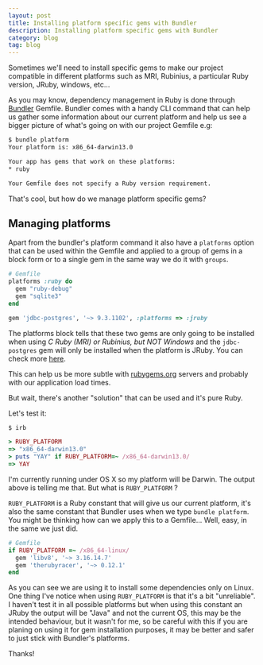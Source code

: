 ```yaml
---
layout: post
title: Installing platform specific gems with Bundler
description: Installing platform specific gems with Bundler
category: blog
tag: blog
---
```


Sometimes we'll need to install specific gems to make our project compatible in
different platforms such as MRI, Rubinius, a particular Ruby version, JRuby,
windows, etc...

As you may know, dependency management in Ruby is done through
[Bundler][bundler] Gemfile. Bundler comes with a handy CLI command that can
help us gather some information about our current platform and help us see a
bigger picture of what's going on with our project Gemfile e.g:

```bash
$ bundle platform
Your platform is: x86_64-darwin13.0

Your app has gems that work on these platforms:
* ruby

Your Gemfile does not specify a Ruby version requirement.
```

That's cool, but how do we manage platform specific gems?

## Managing platforms

Apart from the bundler's platform command it also have a `platforms` option
that can be used within the Gemfile and applied to a group of gems in a block
form or to a single gem in the same way we do it with `groups`.

```ruby
# Gemfile
platforms :ruby do
  gem "ruby-debug"
  gem "sqlite3"
end

gem 'jdbc-postgres', '~> 9.3.1102', :platforms => :jruby
```

The platforms block tells that these two gems are only going to be installed
when using *C Ruby (MRI) or Rubinius, but NOT Windows* and the `jdbc-postgres`
gem will only be installed when the platform is JRuby. You can check more
[here][man-page].

This can help us be more subtle with [rubygems.org][rubygems] servers and
probably with our application load times.

But wait, there's another "solution" that can be used and it's pure Ruby.

Let's test it:

```ruby
$ irb

> RUBY_PLATFORM
=> "x86_64-darwin13.0"
> puts "YAY" if RUBY_PLATFORM=~ /x86_64-darwin13.0/
=> YAY
```

I'm currently running under OS X so my platform will be Darwin. The output
above is telling me that. But what is `RUBY_PLATFORM` ?

`RUBY_PLATFORM` is a Ruby constant that will give us our current platform, it's
also the same constant that Bundler uses when we type `bundle platform`. You
might be thinking how can we apply this to a Gemfile... Well, easy, in the same
we just did.

```ruby
# Gemfile
if RUBY_PLATFORM =~ /x86_64-linux/
  gem 'libv8', '~> 3.16.14.7'
  gem 'therubyracer', '~> 0.12.1'
end
```

As you can see we are using it to install some dependencies only on Linux. One
thing I've notice when using `RUBY_PLATFORM` is that it's a bit "unreliable". I
haven't test it in all possible platforms but when using this constant an JRuby
the output will be "Java" and not the current OS, this may be the intended
behaviour, but it wasn't for me, so be careful with this if you are planing on
using it for gem installation purposes, it may be better and safer to just
stick with Bundler's platforms.

Thanks!

[bundler]: http://bundler.io/
[man-page]: http://bundler.io/v1.7/man/gemfile.5.html
[rubygems]: http://rubygems.org/
